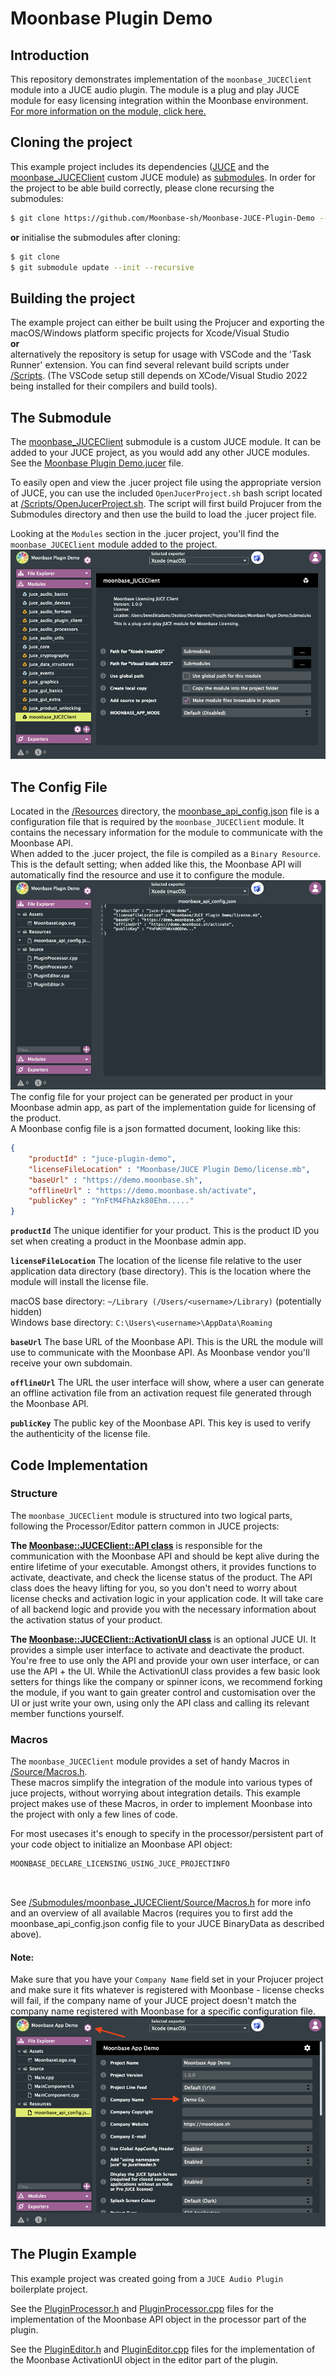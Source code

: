 # Moonbase Plugin Demo

## Introduction
This repository demonstrates implementation of the `moonbase_JUCEClient` module into a JUCE audio plugin. The module is a plug and play JUCE module for easy licensing integration within the Moonbase environment. 
<br>[For more information on the module, click here.](https://github.com/Moonbase-sh/moonbase_JUCEClient)
<br>

## Cloning the project
This example project includes its dependencies ([JUCE](https://github.com/juce-framework/JUCE) and the [moonbase_JUCEClient](https://github.com/Moonbase-sh/moonbase_JUCEClient) custom JUCE module) as [submodules](https://github.com/Moonbase-sh/Moonbase-JUCE-App-Demo/tree/main/Submodules). In order for the project to be able build correctly, please clone recursing the submodules: 

```bash
$ git clone https://github.com/Moonbase-sh/Moonbase-JUCE-Plugin-Demo --recurse-submodules
```
**or** initialise the submodules after cloning:

```bash
$ git clone
$ git submodule update --init --recursive
```

## Building the project
The example project can either be built using the Projucer and exporting the macOS/Windows platform specific projects for Xcode/Visual Studio 
<br>
**or** 
<br>alternatively the repository is setup for usage with VSCode and the 'Task Runner' extension. You can find several relevant build scripts under [/Scripts](https://github.com/Moonbase-sh/Moonbase-JUCE-App-Demo/tree/main/Scripts). (The VSCode setup still depends on XCode/Visual Studio 2022 being installed for their compilers and build tools).


## The Submodule
The [moonbase_JUCEClient](https://github.com/Moonbase-sh/moonbase_JUCEClient) submodule is a custom JUCE module. It can be added to your JUCE project, as you would add any other JUCE modules. See the [Moonbase Plugin Demo.jucer](https://github.com/Moonbase-sh/Moonbase-JUCE-Plugin-Demo/blob/main/Moonbase%20Plugin%20Demo.jucer) file. 

To easily open and view the .jucer project file using the appropriate version of JUCE, you can use the included `OpenJucerProject.sh` bash script located at [/Scripts/OpenJucerProject.sh](https://github.com/Moonbase-sh/Moonbase-JUCE-App-Demo/blob/main/Scripts/OpenJucerProject.sh). The script will first build Projucer from the Submodules directory and then use the build to load the .jucer project file.

Looking at the `Modules` section in the .jucer project, you'll find the `moonbase_JUCEClient` module added to the project.
![Projucer Module Image](/Assets/Readme/module.png "Projucer Module Image")
<br>

## The Config File
Located in the [/Resources](/Resources) directory, the [moonbase_api_config.json](/Resources/moonbase_api_config.json) file is a configuration file that is required by the `moonbase_JUCEClient` module. It contains the necessary information for the module to communicate with the Moonbase API.
<br> 
When added to the .jucer project, the file is compiled as a `Binary Resource`. This is the default setting; when added like this, the Moonbase API will automatically find the resource and use it to configure the module.
![Projucer Config Image](/Assets/Readme/config.png "Projucer Config Image")
<br>
The config file for your project can be generated per product in your Moonbase admin app, as part of the implementation guide for licensing of the product.
<br>
A Moonbase config file is a json formatted document, looking like this: 
```json
{
    "productId" : "juce-plugin-demo",
    "licenseFileLocation" : "Moonbase/JUCE Plugin Demo/license.mb",
    "baseUrl" : "https://demo.moonbase.sh",
    "offlineUrl" : "https://demo.moonbase.sh/activate",
    "publicKey" : "YnFtM4FhAzk80Ehm....."
}
```

**`productId`**
The unique identifier for your product. This is the product ID you set when creating a product in the Moonbase admin app.

**`licenseFileLocation`**
The location of the license file relative to the user application data directory (base directory). This is the location where the module will install the license file.

macOS base directory: `~/Library (/Users/<username>/Library)` (potentially hidden)
<br>
Windows base directory: `C:\Users\<username>\AppData\Roaming`

**`baseUrl`**
The base URL of the Moonbase API. This is the URL the module will use to communicate with the Moonbase API. As Moonbase vendor you'll receive your own subdomain. 

**`offlineUrl`**
The URL the user interface will show, where a user can generate an offline activation file from an activation request file generated through the Moonbase API.

**`publicKey`**
The public key of the Moonbase API. This key is used to verify the authenticity of the license file.
<br>
## Code Implementation
### Structure
The `moonbase_JUCEClient` module is structured into two logical parts, following the Processor/Editor pattern common in JUCE projects: 

**The [Moonbase::JUCEClient::API class](https://github.com/Moonbase-sh/moonbase_JUCEClient/blob/main/Source/JUCEClientAPI.h)**
is responsible for the communication with the Moonbase API and should be kept alive during the entire lifetime of your executable. Amongst others, it provides functions to activate, deactivate, and check the license status of the product. The API class does the heavy lifting for you, so you don't need to worry about license checks and activation logic in your application code. It will take care of all backend logic and provide you with the necessary information about the activation status of your product.

**The [Moonbase::JUCEClient::ActivationUI class](https://github.com/Moonbase-sh/moonbase_JUCEClient/blob/main/Source/JUCEClientUI.h)**
is an optional JUCE UI. It provides a simple user interface to activate and deactivate the product. You're free to use only the API and provide your own user interface, or can use the API + the UI. While the ActivationUI class provides a few basic look setters for things like the company or spinner icons, we recommend forking the module, if you want to gain greater control and customisation over the UI or just write your own, using only the API class and calling its relevant member functions yourself.
<br>
### Macros
The `moonbase_JUCEClient` module provides a set of handy Macros in [/Source/Macros.h](https://github.com/Moonbase-sh/moonbase_JUCEClient/blob/main/Source/Macros.h).
<br>
These macros simplify the integration of the module into various types of juce projects, without worrying about integration details. This example project makes use of these Macros, in order to implement Moonbase into the project with only a few lines of code. 

For most usecases it's enough to specify in the processor/persistent part of your code object to initialize an Moonbase API object:
```cpp
MOONBASE_DECLARE_LICENSING_USING_JUCE_PROJECTINFO
```
<br>


See [/Submodules/moonbase_JUCEClient/Source/Macros.h](https://github.com/Moonbase-sh/moonbase_JUCEClient/blob/main/Source/Macros.h) for more info and an overview of all available Macros (requires you to first add the moonbase_api_config.json config file to your JUCE BinaryData as described above). 

#### Note:
Make sure that you have your `Company Name` field set in your Projucer project and make sure it fits whatever is registered with Moonbase - license checks will fail, if the company name of your JUCE project doesn't match the company name registered with Moonbase for a specific configuration file.
![Company Name Projucer Setting](/Assets/Readme/companyname.png)
<br>

## The Plugin Example
This example project was created going from a `JUCE Audio Plugin` boilerplate project. 

See the [PluginProcessor.h](https://github.com/Moonbase-sh/Moonbase-JUCE-Plugin-Demo/blob/main/Source/PluginProcessor.h) and [PluginProcessor.cpp](https://github.com/Moonbase-sh/Moonbase-JUCE-Plugin-Demo/blob/main/Source/PluginProcessor.cpp) files for the implementation of the Moonbase API object in the processor part of the plugin.

See the [PluginEditor.h](https://github.com/Moonbase-sh/Moonbase-JUCE-Plugin-Demo/blob/main/Source/PluginEditor.h) and [PluginEditor.cpp](https://github.com/Moonbase-sh/Moonbase-JUCE-Plugin-Demo/blob/main/Source/PluginEditor.cpp) files for the implementation of the Moonbase ActivationUI object in the editor part of the plugin.
<br>

